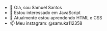 - 👋 Olá, sou Samuel Santos
- 👀 Estou interessado em JavaScript 
- 🌱 Atualmente estou aprendendo HTML e CSS
- 📫 Meu instagram: @samuka112358

<!---
samuka-santos/samuka-santos é um repositório ✨ especial ✨ porque seu `README.md` (este arquivo) aparece no seu perfil do GitHub.
Você pode clicar no link Visualizar para ver suas alterações.
--->
